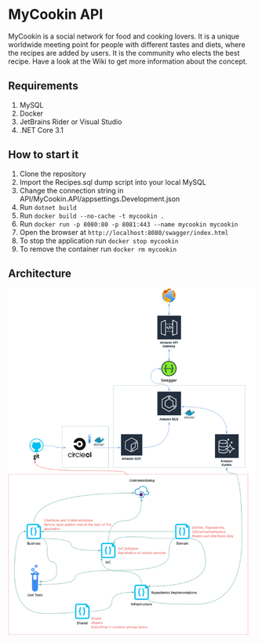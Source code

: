 # MyCookin API
MyCookin is a social network for food and cooking lovers. It is a unique worldwide meeting point for people with different tastes and diets, where the recipes are added by users. It is the community who elects the best recipe.
Have a look at the Wiki to get more information about the concept.

## Requirements
1. MySQL
2. Docker
3. JetBrains Rider or Visual Studio
4. .NET Core 3.1

## How to start it
1. Clone the repository
2. Import the Recipes.sql dump script into your local MySQL
3. Change the connection string in API/MyCookin.API/appsettings.Development.json
4. Run `dotnet build`
5. Run `docker build --no-cache -t mycookin .`
6. Run `docker run -p 8080:80 -p 8081:443 --name mycookin mycookin`
7. Open the browser at `http://localhost:8080/swagger/index.html`
8. To stop the application run `docker stop mycookin`
9. To remove the container run `docker rm mycookin`

## Architecture
![MyCookin Architecture](/Docs/mycookin-architecture.png)
